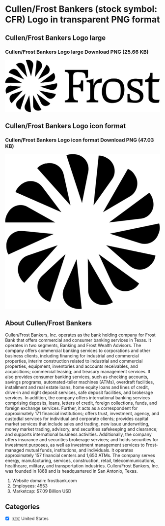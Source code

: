 # Cullen/Frost Bankers (stock symbol: CFR) Logo in transparent PNG format

## Cullen/Frost Bankers Logo large

### Cullen/Frost Bankers Logo large Download PNG (25.66 KB)

![Cullen/Frost Bankers Logo large Download PNG (25.66 KB)](/img/orig/CFR_BIG-0a0cab87.png)

## Cullen/Frost Bankers Logo icon format

### Cullen/Frost Bankers Logo icon format Download PNG (47.03 KB)

![Cullen/Frost Bankers Logo icon format Download PNG (47.03 KB)](/img/orig/CFR-a887f8ae.png)

## About Cullen/Frost Bankers

Cullen/Frost Bankers, Inc. operates as the bank holding company for Frost Bank that offers commercial and consumer banking services in Texas. It operates in two segments, Banking and Frost Wealth Advisors. The company offers commercial banking services to corporations and other business clients, including financing for industrial and commercial properties, interim construction related to industrial and commercial properties, equipment, inventories and accounts receivables, and acquisitions; commercial leasing; and treasury management services. It also provides consumer banking services, such as checking accounts, savings programs, automated-teller machines (ATMs), overdraft facilities, installment and real estate loans, home equity loans and lines of credit, drive-in and night deposit services, safe deposit facilities, and brokerage services. In addition, the company offers international banking services comprising deposits, loans, letters of credit, foreign collections, funds, and foreign exchange services. Further, it acts as a correspondent for approximately 171 financial institutions; offers trust, investment, agency, and custodial services for individual and corporate clients; provides capital market services that include sales and trading, new issue underwriting, money market trading, advisory, and securities safekeeping and clearance; and supports international business activities. Additionally, the company offers insurance and securities brokerage services; and holds securities for investment purposes, as well as investment management services to Frost-managed mutual funds, institutions, and individuals. It operates approximately 157 financial centers and 1,650 ATMs. The company serves energy, manufacturing, services, construction, retail, telecommunications, healthcare, military, and transportation industries. Cullen/Frost Bankers, Inc. was founded in 1868 and is headquartered in San Antonio, Texas.

1. Website domain: frostbank.com
2. Employees: 4553
3. Marketcap: $7.09 Billion USD


## Categories
- [x] 🇺🇸 United States
